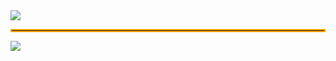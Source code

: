 <img src="https://capsule-render.vercel.app/api?type=venom&color=gradient&height=200&section=header&text=Welcome%20to%20Changki's%20Github&fontSize=40" />
<hr style="border: 2px solid #ffa500;" />

<img src="https://img.shields.io/badge/python-3776AB?style=flat-square&logo=html5&logoColor=white"/>

<br>
